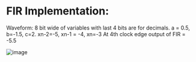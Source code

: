 # FIR Implementation:

Waveform:
8 bit wide of variables with last 4 bits are for decimals. 
a = 0.5, b=-1.5, c=2.
xn-2=-5, xn-1 = -4, xn=-3
At 4th clock edge output of FIR = -5.5

![image](https://user-images.githubusercontent.com/57820377/144718602-225af7bd-3581-4c27-a0ea-9c34b86053b2.png)
